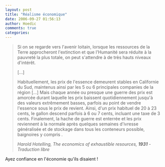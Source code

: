 ```yaml
---
layout: post
title: "Réalisme économique"
date: 2006-09-27 01:56:13
author: Hoedic
comments: true
categories: 
---
```



<blockquote class="citation">Si on se regarde vers l'avenir loitain, lorsque les ressources de la Terre approcheront l'extinction et que l'Humanité sera réduite à la pauvreté la plus totale, on peut s'attendre à de très hauts niveaux d'intérêt.

[...]

Habituellement, les prix de l'essence demeurent stables en Californie du Sud, maintenus ainsi par les 5 ou 6 principales companies de la région [...] Mais chaque année ou presque une guerre des prix est amorcée durant laquelle les prix baissent quotidiennement jusqu'à des valeurs extrêmement basses, parfois au point de vendre l'essence sous le prix de revient. Ainsi, d'un prix habituel de 20 à 23 cents, le gallon descend parfois à 6 ou 7 cents, incluant une taxe de 3 cents. Finalement, la hache de guerre est enterrée et les prix reviennent à la normale après quelques semaines d'ivresse généralisée et de stockage dans tous les conteneurs possible, baignoires y compris .

*Harold Hotelling, The economics of exhaustible resources, **1931** - Traduction libre*
</blockquote>

Ayez confiance en l'économie qu'ils disaient !